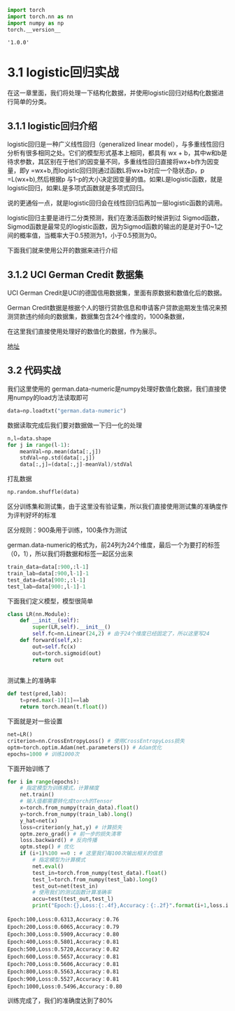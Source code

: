 

```python
import torch
import torch.nn as nn
import numpy as np
torch.__version__
```




    '1.0.0'



# 3.1 logistic回归实战
在这一章里面，我们将处理一下结构化数据，并使用logistic回归对结构化数据进行简单的分类。
## 3.1.1 logistic回归介绍
logistic回归是一种广义线性回归（generalized linear model），与多重线性回归分析有很多相同之处。它们的模型形式基本上相同，都具有 wx + b，其中w和b是待求参数，其区别在于他们的因变量不同，多重线性回归直接将wx+b作为因变量，即y =wx+b,而logistic回归则通过函数L将wx+b对应一个隐状态p，p =L(wx+b),然后根据p 与1-p的大小决定因变量的值。如果L是logistic函数，就是logistic回归，如果L是多项式函数就是多项式回归。

说的更通俗一点，就是logistic回归会在线性回归后再加一层logistic函数的调用。

logistic回归主要是进行二分类预测，我们在激活函数时候讲到过 Sigmod函数，Sigmod函数是最常见的logistic函数，因为Sigmod函数的输出的是是对于0~1之间的概率值，当概率大于0.5预测为1，小于0.5预测为0。

下面我们就来使用公开的数据来进行介绍

## 3.1.2 UCI German Credit  数据集

UCI German Credit是UCI的德国信用数据集，里面有原数据和数值化后的数据。

German Credit数据是根据个人的银行贷款信息和申请客户贷款逾期发生情况来预测贷款违约倾向的数据集，数据集包含24个维度的，1000条数据，

在这里我们直接使用处理好的数值化的数据，作为展示。

[地址](https://archive.ics.uci.edu/ml/machine-learning-databases/statlog/german/)

## 3.2 代码实战
我们这里使用的 german.data-numeric是numpy处理好数值化数据，我们直接使用numpy的load方法读取即可


```python
data=np.loadtxt("german.data-numeric")
```

数据读取完成后我们要对数据做一下归一化的处理


```python
n,l=data.shape
for j in range(l-1):
    meanVal=np.mean(data[:,j])
    stdVal=np.std(data[:,j])
    data[:,j]=(data[:,j]-meanVal)/stdVal
```

打乱数据


```python
np.random.shuffle(data)
```

区分训练集和测试集，由于这里没有验证集，所以我们直接使用测试集的准确度作为评判好坏的标准

区分规则：900条用于训练，100条作为测试

german.data-numeric的格式为，前24列为24个维度，最后一个为要打的标签（0，1），所以我们将数据和标签一起区分出来


```python
train_data=data[:900,:l-1]
train_lab=data[:900,l-1]-1
test_data=data[900:,:l-1]
test_lab=data[900:,l-1]-1
```

下面我们定义模型，模型很简单


```python
class LR(nn.Module):
    def __init__(self):
        super(LR,self).__init__()
        self.fc=nn.Linear(24,2) # 由于24个维度已经固定了，所以这里写24
    def forward(self,x):
        out=self.fc(x)
        out=torch.sigmoid(out)
        return out
        
```

测试集上的准确率


```python
def test(pred,lab):
    t=pred.max(-1)[1]==lab
    return torch.mean(t.float())
```

下面就是对一些设置


```python
net=LR() 
criterion=nn.CrossEntropyLoss() # 使用CrossEntropyLoss损失
optm=torch.optim.Adam(net.parameters()) # Adam优化
epochs=1000 # 训练1000次

```

下面开始训练了


```python
for i in range(epochs):
    # 指定模型为训练模式，计算梯度
    net.train()
    # 输入值都需要转化成torch的Tensor
    x=torch.from_numpy(train_data).float()
    y=torch.from_numpy(train_lab).long()
    y_hat=net(x)
    loss=criterion(y_hat,y) # 计算损失
    optm.zero_grad() # 前一步的损失清零
    loss.backward() # 反向传播
    optm.step() # 优化
    if (i+1)%100 ==0 : # 这里我们每100次输出相关的信息
        # 指定模型为计算模式
        net.eval()
        test_in=torch.from_numpy(test_data).float()
        test_l=torch.from_numpy(test_lab).long()
        test_out=net(test_in)
        # 使用我们的测试函数计算准确率
        accu=test(test_out,test_l)
        print("Epoch:{},Loss:{:.4f},Accuracy：{:.2f}".format(i+1,loss.item(),accu))
```

    Epoch:100,Loss:0.6313,Accuracy：0.76
    Epoch:200,Loss:0.6065,Accuracy：0.79
    Epoch:300,Loss:0.5909,Accuracy：0.80
    Epoch:400,Loss:0.5801,Accuracy：0.81
    Epoch:500,Loss:0.5720,Accuracy：0.82
    Epoch:600,Loss:0.5657,Accuracy：0.81
    Epoch:700,Loss:0.5606,Accuracy：0.81
    Epoch:800,Loss:0.5563,Accuracy：0.81
    Epoch:900,Loss:0.5527,Accuracy：0.81
    Epoch:1000,Loss:0.5496,Accuracy：0.80
    

训练完成了，我们的准确度达到了80%
